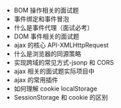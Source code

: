 - BOM 操作相关的面试题
- 事件绑定和事件冒泡
- 什么是事件代理（面试必考）
- DOM 事件相关的面试题
- ajax 的核心 API-XMLHttpRequest
- 什么是浏览器的同源策略
- 实现跨域的常见方式-jsonp 和 CORS
- ajax 相关的面试题实际项目中
- ajax 的常用插件
- 如何理解 cookie localStorage
- SessionStorage 和 cookie 的区别
